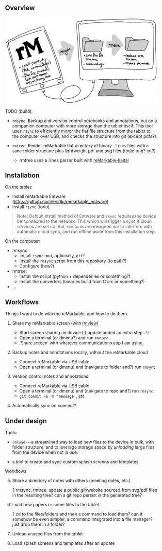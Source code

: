 Overview
--------

![](tools.png)

TODO (build):

* `rmsync`: Backup and version control notebooks and annotations, but on a
  companion computer with more storage than the tablet itself. This tool
  uses `rsync` to efficiently mirror the flat file structure from the tablet
  to the computer over USB, and checks the structure into git (except pdfs?).

* `rmtree`: Render reMarkable flat directory of binary `.lines` files with a
  sane folder structure plus lightweight pdf and svg files (todo: png? txt?).
  * rmtree uses a .lines parser built with
    [reMarkable-kaitai](https://github.com/matomatical/reMarkable-kaitai)


Installation
------------

On the tablet:

* Install reMarkable Entware (https://github.com/Evidlo/remarkable_entware)
* Install `rsync` (todo)

> Note: Default install method of Entware and `rsync` requires the device be
> connected to the network. This which will trigger a sync if cloud services
> are set up.
> But, `rem` tools are designed not to interfere with automatic cloud sync,
> and run offline aside from this installation step.

On the computer:

* rmsync:
  * Install `rsync` and, optionally, `git`?
  * Install the `rmsync` script from this repository (to path?)
  * Configure (how?)
* rmtree:
  * Install the script (python + dependenies or something?)
  * Install the converters (binaries build from C src or something?)
* ...


Workflows
---------

Things I want to do with the reMarkable, and how to do them.

1.  Share my reMarkable screen
    (with [rmview](https://github.com/bordaigorl/rmview))

    * Start screen sharing on device (:( update added an extra step...!)
    * Open a terminal (or dmenu?) and run `rmview`
    * 'Share screen' with whatever communications app I am using

2.  Backup notes and annotations locally, without the reMarkable cloud

    * Connect reMarkable via USB cable
    * Open a terminal (or dmenu) and (navigate to folder and?) run `rmsync`

3.  Version control notes and annotations

    * Connect reMarkable via USB cable
    * Open a terminal (or dmenu) and (navigate to repo and?) run `rmsync`
    * `git commit -a -m 'message'`, etc.

4.  Automatically sync on connect?


Under design
------------

Tools:

* `rmload`---a streamlined way to load new files to the device in bulk, with
  folder structure; and to leverage storage space by *unloading* large files
  from the device when not in use.

* a tool to create and sync custom splash screens and templates.

Workflows:

5.  Share a directory of notes with others (meeting notes, etc.)

    ? rmsync, rmtree, update a public git/website sourced from svg/pdf files
    in the resulting tree? can a git repo persist in the generated tree?

6.  Load new papers or some files to the tablet

    ? cd to the files/folders and then a command to load them?
    can it somehow be even simpler, a command integrated into a file
    manager? just drop them in a folder?

7.  Unload unused files from the tablet

8.  Load splash screens and templates after an update
